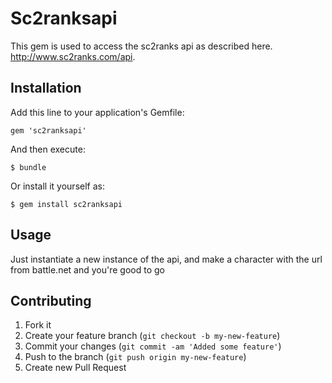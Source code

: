 # Sc2ranksapi

This gem is used to access the sc2ranks api as described here. http://www.sc2ranks.com/api.

## Installation

Add this line to your application's Gemfile:

    gem 'sc2ranksapi'

And then execute:

    $ bundle

Or install it yourself as:

    $ gem install sc2ranksapi

## Usage

Just instantiate a new instance of the api, and make a character with the url from battle.net and you're good to go

## Contributing

1. Fork it
2. Create your feature branch (`git checkout -b my-new-feature`)
3. Commit your changes (`git commit -am 'Added some feature'`)
4. Push to the branch (`git push origin my-new-feature`)
5. Create new Pull Request
